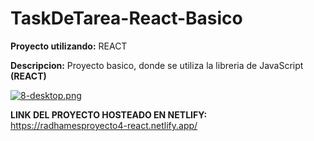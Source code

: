 # TaskDeTarea-React-Basico


**Proyecto utilizando:** REACT

**Descripcion:** Proyecto basico, donde se utiliza la libreria de JavaScript **(REACT)**

[![8-desktop.png](https://i.postimg.cc/XvGJrcXR/8-desktop.png)](https://postimg.cc/942VS9db)

**LINK DEL PROYECTO HOSTEADO EN NETLIFY:** https://radhamesproyecto4-react.netlify.app/
